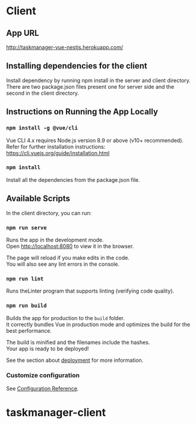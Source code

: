 # Client
## App URL
http://taskmanager-vue-nestjs.herokuapp.com/

## Installing dependencies for the client 

Install dependency by running npm install in the server and client directory. There are two package.json files present one for server side and the second in the client directory.

## Instructions on Running the App Locally

### `npm install -g @vue/cli`
Vue CLI 4.x requires Node.js version 8.9 or above (v10+ recommended).
Refer for further installation instructions: https://cli.vuejs.org/guide/installation.html

### `npm install`
Install all the dependencies from the package.json file.


## Available Scripts

In the client directory, you can run:

### `npm run serve`

Runs the app in the development mode.<br />
Open [http://localhost:8080](http://localhost:8080) to view it in the browser.

The page will reload if you make edits in the code.<br />
You will also see any lint errors in the console.

### `npm run lint`

Runs theLinter program that supports linting (verifying code quality). 

### `npm run build`

Builds the app for production to the `build` folder.<br />
It correctly bundles Vue in production mode and optimizes the build for the best performance.

The build is minified and the filenames include the hashes.<br />
Your app is ready to be deployed!

See the section about [deployment](https://cli.vuejs.org/guide/deployment.html) for more information.
### Customize configuration
See [Configuration Reference](https://cli.vuejs.org/config/).
# taskmanager-client
